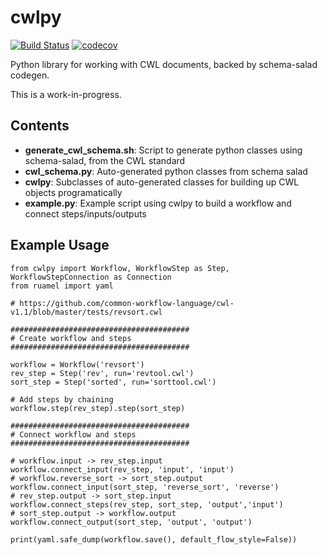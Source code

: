 # cwlpy

[![Build Status](https://travis-ci.org/dleehr/cwlpy.svg?branch=master)](https://travis-ci.org/dleehr/cwlpy)
[![codecov](https://codecov.io/gh/dleehr/cwlpy/branch/master/graph/badge.svg)](https://codecov.io/gh/dleehr/cwlpy)

Python library for working with CWL documents, backed by schema-salad codegen.

This is a work-in-progress.

## Contents

- **generate_cwl_schema.sh**: Script to generate python classes using schema-salad, from the CWL standard
- **cwl_schema.py**: Auto-generated python classes from schema salad
- **cwlpy**: Subclasses of auto-generated classes for building up CWL objects programatically
- **example.py**: Example script using cwlpy to build a workflow and connect steps/inputs/outputs

## Example Usage


```
from cwlpy import Workflow, WorkflowStep as Step, WorkflowStepConnection as Connection
from ruamel import yaml

# https://github.com/common-workflow-language/cwl-v1.1/blob/master/tests/revsort.cwl

########################################
# Create workflow and steps
########################################

workflow = Workflow('revsort')
rev_step = Step('rev', run='revtool.cwl')
sort_step = Step('sorted', run='sorttool.cwl')

# Add steps by chaining
workflow.step(rev_step).step(sort_step)

########################################
# Connect workflow and steps
########################################

# workflow.input -> rev_step.input
workflow.connect_input(rev_step, 'input', 'input')
# workflow.reverse_sort -> sort_step.output
workflow.connect_input(sort_step, 'reverse_sort', 'reverse')
# rev_step.output -> sort_step.input
workflow.connect_steps(rev_step, sort_step, 'output','input')
# sort_step.output -> workflow.output
workflow.connect_output(sort_step, 'output', 'output')

print(yaml.safe_dump(workflow.save(), default_flow_style=False))
```
